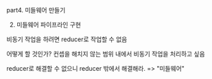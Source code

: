 part4. 미들웨어 만들기

02. 미들웨어 파이프라인 구현

비동기 작업을 하려면 reducer로 작업할 수 없음

어떻게 할 것인가? 컨셉을 해치지 않는 범위 내에서 비동기 작업을 처리하고 싶음

reducer로 해결할 수 없으니 reducer 밖에서 해결해라. => "미들웨어"